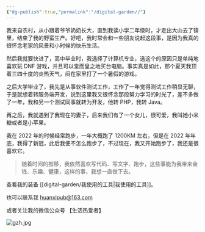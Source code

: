 ```yaml
---
{"dg-publish":true,"permalink":"/digital-garden//"}
---
```



我来自农村，从小跟着爷爷奶奶长大，直到我读小学二年级时，才走出大山去了镇里，结束了我的野蛮生产。好吧，我时常会和一些朋友说起这段事，是因为我真的很怀念老家的风景和小时候的快乐生活。

然后我就要快进了，高中毕业时，我选择了计算机专业，选这个的原因只是单纯地喜欢玩 DNF 游戏，并且可以堂而皇之地买台电脑。事实真是如此，那个夏天我顶着三四十度的炎热天气，闷在家里打了一个暑假的游戏。

之后大学毕业了，我先是从事软件测试工作，工作了一年觉得测试工作稍显无聊，于是就想着转服务端开发，说到这里我又很怀念那段努力学习的时光了，差不多做了一年，我和另一个测试同事就转为开发，他转 PHP，我转 Java。

再之后，我就遇到了我现在的妻子，后来我们有了一个女儿，很可爱，我叫她小米糖或者是小苹果。

我在 2022 年的时候经常跑步，一年大概跑了 1200KM 左右，但是在 2022 年年底，我得了新冠，此后我便不怎么跑步了，不过现在，我又开始跑步了，我还是很喜欢它。

> 随着时间的推移，我依然喜欢写代码、写文字、跑步，这些事能为我带来金钱、乐趣、健康，这样的事，我想一直做下去。

查看我的装备 [[digital-garden/我使用的工具\|我使用的工具]]。

也可以联系我 huanxipub@163.com

或者关注我的微信公众号 【生活热爱者】

![gzh.jpg](/img/user/Attachments/gzh.jpg)